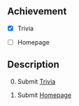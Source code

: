 ## Achievement



- [x] Trivia

- [ ] Homepage



## Description



0. Submit [Trivia](https://cs50.harvard.edu/x/2025/psets/8/trivia/)

1. Submit [Homepage](https://cs50.harvard.edu/x/2025/psets/8/homepage/)

